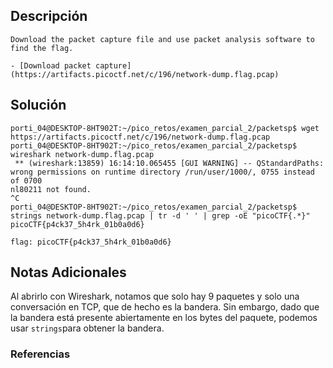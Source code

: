 ## Descripción 
```
Download the packet capture file and use packet analysis software to find the flag.

- [Download packet capture](https://artifacts.picoctf.net/c/196/network-dump.flag.pcap)
```
[](https://github.com/armandoportillo0101/Seguridad-de-Redes/blob/main/Plantilla.md#objetivo)
## Solución
```
porti_04@DESKTOP-8HT902T:~/pico_retos/examen_parcial_2/packetsp$ wget https://artifacts.picoctf.net/c/196/network-dump.flag.pcap
porti_04@DESKTOP-8HT902T:~/pico_retos/examen_parcial_2/packetsp$ wireshark network-dump.flag.pcap
 ** (wireshark:13859) 16:14:10.065455 [GUI WARNING] -- QStandardPaths: wrong permissions on runtime directory /run/user/1000/, 0755 instead of 0700
nl80211 not found.
^C
porti_04@DESKTOP-8HT902T:~/pico_retos/examen_parcial_2/packetsp$ strings network-dump.flag.pcap | tr -d ' ' | grep -oE "picoCTF{.*}"
picoCTF{p4ck37_5h4rk_01b0a0d6}

flag: picoCTF{p4ck37_5h4rk_01b0a0d6}
```
[](https://github.com/armandoportillo0101/Seguridad-de-Redes/blob/main/Plantilla.md#soluci%C3%B3n)

## Notas Adicionales
Al abrirlo con Wireshark, notamos que solo hay 9 paquetes y solo una conversación en TCP, que de hecho es la bandera.
Sin embargo, dado que la bandera está presente abiertamente en los bytes del paquete, podemos usar `strings`para obtener la bandera.
[](https://github.com/armandoportillo0101/Seguridad-de-Redes/blob/main/Plantilla.md#notas-adicionales)

### Referencias